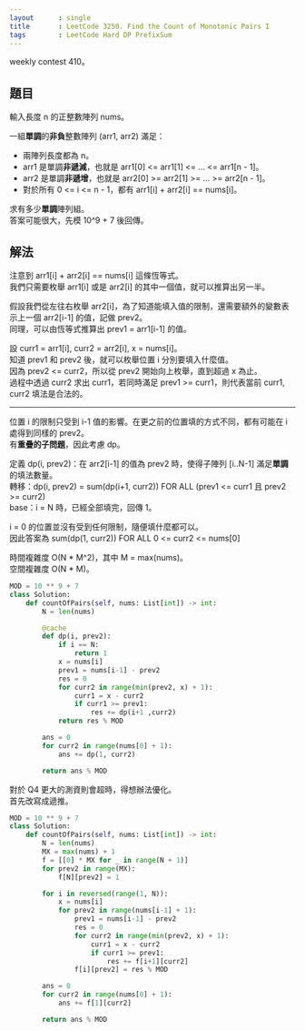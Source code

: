```yaml
---
layout      : single
title       : LeetCode 3250. Find the Count of Monotonic Pairs I
tags        : LeetCode Hard DP PrefixSum
---
```

weekly contest 410。  

## 題目

輸入長度 n 的正整數陣列 nums。  

一組**單調**的**非負**整數陣列 (arr1, arr2) 滿足：  

- 兩陣列長度都為 n。  
- arr1 是單調**非遞減**，也就是 arr1[0] <= arr1[1] <= ... <= arr1[n - 1]。  
- arr2 是單調**非遞增**，也就是 arr2[0] >= arr2[1] >= ... >= arr2[n - 1]。  
- 對於所有 0 <= i <= n - 1，都有 arr1[i] + arr2[i] == nums[i]。  

求有多少**單調**陣列組。  
答案可能很大，先模 10^9 + 7 後回傳。  

## 解法

注意到 arr1[i] + arr2[i] == nums[i] 這條恆等式。  
我們只需要枚舉 arr1[i] 或是 arr2[i] 的其中一個值，就可以推算出另一半。  

假設我們從左往右枚舉 arr2[i]，為了知道能填入值的限制，還需要額外的變數表示上一個 arr2[i-1] 的值，記做 prev2。  
同理，可以由恆等式推算出 prev1 = arr1[i-1] 的值。  

設 curr1 = arr1[i], curr2 = arr2[i], x = nums[i]。  
知道 prev1 和 prev2 後，就可以枚舉位置 i 分別要填入什麼值。  
因為 prev2 <= curr2，所以從 prev2 開始向上枚舉，直到超過 x 為止。  
過程中透過 curr2 求出 curr1，若同時滿足 prev1 >= curr1，則代表當前 curr1, curr2 填法是合法的。  

---

位置 i 的限制只受到 i-1 值的影響。在更之前的位置填的方式不同，都有可能在 i 處得到同樣的 prev2。  
有**重疊的子問題**，因此考慮 dp。  

定義 dp(i, prev2)：在 arr2[i-1] 的值為 prev2 時，使得子陣列 [i..N-1] 滿足**單調**的填法數量。  
轉移：dp(i, prev2) = sum(dp(i+1, curr2)) FOR ALL (prev1 <= curr1 且 prev2 >= curr2)  
base：i = N 時，已經全部填完，回傳 1。  

i = 0 的位置並沒有受到任何限制，隨便填什麼都可以。  
因此答案為 sum(dp(1, curr2)) FOR ALL 0 <= curr2 <= nums[0]

時間複雜度 O(N \* M^2)，其中 M = max(nums)。  
空間複雜度 O(N \* M)。  

```python
MOD = 10 ** 9 + 7
class Solution:
    def countOfPairs(self, nums: List[int]) -> int:
        N = len(nums)

        @cache
        def dp(i, prev2):
            if i == N:
                return 1
            x = nums[i]
            prev1 = nums[i-1] - prev2
            res = 0
            for curr2 in range(min(prev2, x) + 1):
                curr1 = x - curr2
                if curr1 >= prev1:
                    res += dp(i+1 ,curr2)
            return res % MOD

        ans = 0
        for curr2 in range(nums[0] + 1):
            ans += dp(1, curr2)

        return ans % MOD
```

對於 Q4 更大的測資則會超時，得想辦法優化。  
首先改寫成遞推。  

```python
MOD = 10 ** 9 + 7
class Solution:
    def countOfPairs(self, nums: List[int]) -> int:
        N = len(nums)
        MX = max(nums) + 1
        f = [[0] * MX for _ in range(N + 1)]
        for prev2 in range(MX):
            f[N][prev2] = 1

        for i in reversed(range(1, N)):
            x = nums[i]
            for prev2 in range(nums[i-1] + 1):
                prev1 = nums[i-1] - prev2
                res = 0
                for curr2 in range(min(prev2, x) + 1):
                    curr1 = x - curr2
                    if curr1 >= prev1:
                        res += f[i+1][curr2]
                f[i][prev2] = res % MOD

        ans = 0
        for curr2 in range(nums[0] + 1):
            ans += f[1][curr2]

        return ans % MOD
```
